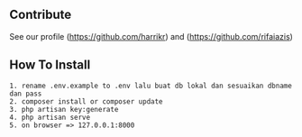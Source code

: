 ## Contribute

See our profile (https://github.com/harrikr) and (https://github.com/rifaiazis)

## How To Install
    1. rename .env.example to .env lalu buat db lokal dan sesuaikan dbname dan pass
    2. composer install or composer update 
    3. php artisan key:generate 
    4. php artisan serve
    5. on browser => 127.0.0.1:8000
